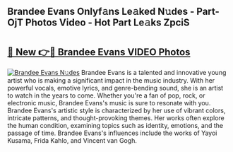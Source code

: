## Brandee Evans Onlyf𝚊ns Le𝚊ked N𝚞des - Part-OjT Photos Video - Hot Part Le𝚊ks ZpciS

# <h2><a href="http://ab32719.deff.icu/?id=Brandee+Evans">🔗 New 👉🔴 Brandee Evans VIDEO Photos</a></h2>

[![Brandee Evans N𝚞des](https://i.imgur.com/rIISA9y.gif)](http://ab32719.deff.icu/?id=Brandee+Evans)
Brandee Evans is a talented and innovative young artist who is making a significant impact in the music industry. With her powerful vocals, emotive lyrics, and genre-bending sound, she is an artist to watch in the years to come. Whether you're a fan of pop, rock, or electronic music, Brandee Evans's music is sure to resonate with you. Brandee Evans's artistic style is characterized by her use of vibrant colors, intricate patterns, and thought-provoking themes. Her works often explore the human condition, examining topics such as identity, emotions, and the passage of time. Brandee Evans's influences include the works of Yayoi Kusama, Frida Kahlo, and Vincent van Gogh.
